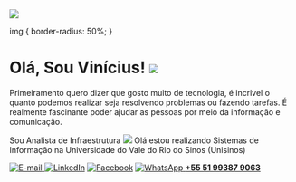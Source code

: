 <img width="auto" src="https://avatars1.githubusercontent.com/u/62818276?s=400&u=4e1906bcb8c1eca43e49a802f1b4574d01083c4d&v=4">

img {
border-radius: 50%;
}

# Olá, Sou Vinícius! <a href=""><img src="https://img.icons8.com/dusk/64/000000/small-smile.png"/></a>

Primeiramento quero dizer que gosto muito de tecnologia, é incrivel o quanto podemos realizar seja resolvendo problemas ou fazendo tarefas. É realmente fascinante poder ajudar as pessoas por meio da informação e comunicação.

Sou Analista de Infraestrutura <a href=""><img src="https://img.icons8.com/cotton/32/000000/notebook-computer.png"/></a>
Olá estou realizando Sistemas de Informação na Universidade do Vale do Rio do Sinos (Unisinos)



<a href="mailto:mrviniciuso.souza@gmail.com"><img src="https://img.icons8.com/ultraviolet/40/000000/send-mass-email.png" title="E-mail"/> </a>
<a href="http://www.linkedin.com/in/viniciusoliveirasouza"><img src="https://img.icons8.com/cute-clipart/40/000000/linkedin.png" title="LinkedIn"/></a>
<a href="https://www.facebook.com/mrviniciuso.souza"><img src="https://img.icons8.com/nolan/40/facebook.png" title="Facebook"/></a>
<a href=""><img src="https://img.icons8.com/color/40/000000/whatsapp.png" title="WhatsApp"/> <b>+55 51 99387 9063</b></a>



